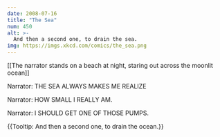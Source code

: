 ```yaml
---
date: 2008-07-16
title: "The Sea"
num: 450
alt: >-
  And then a second one, to drain the sea.
img: https://imgs.xkcd.com/comics/the_sea.png
---
```

[[The narrator stands on a beach at night, staring out across the moonlit ocean]]

Narrator: THE SEA ALWAYS MAKES ME REALIZE

Narrator: HOW SMALL I REALLY AM.

Narrator: I SHOULD GET ONE OF THOSE PUMPS.

{{Tooltip: And then a second one, to drain the ocean.}}